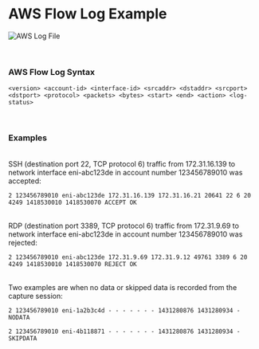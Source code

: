 # AWS Flow Log Example

![AWS Log File](https://media.amazonwebservices.com/blog/2015/flow_see_a_stream_2.png)

<br>

### AWS Flow Log Syntax

```
<version> <account-id> <interface-id> <srcaddr> <dstaddr> <srcport> <dstport> <protocol> <packets> <bytes> <start> <end> <action> <log-status>
```
<br>

### Examples
<br>
SSH (destination port 22, TCP protocol 6) traffic from 172.31.16.139 to network interface eni-abc123de in account number 123456789010 was accepted:

<br>

```
2 123456789010 eni-abc123de 172.31.16.139 172.31.16.21 20641 22 6 20 4249 1418530010 1418530070 ACCEPT OK
```
<br>
RDP (destination port 3389, TCP protocol 6) traffic from 172.31.9.69 to network interface eni-abc123de  in account number 123456789010 was rejected:

<br>

```
2 123456789010 eni-abc123de 172.31.9.69 172.31.9.12 49761 3389 6 20 4249 1418530010 1418530070 REJECT OK
```
<br>
Two examples are when no data or skipped data is recorded from the capture session:

<br>

```
2 123456789010 eni-1a2b3c4d - - - - - - - 1431280876 1431280934 - NODATA

2 123456789010 eni-4b118871 - - - - - - - 1431280876 1431280934 - SKIPDATA

